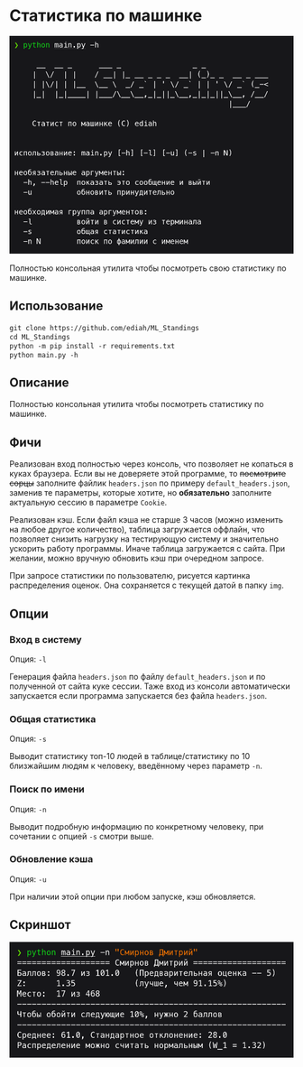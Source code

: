 # Статистика по машинке

![Помощь](./sample_img/help.png "Пример")

Полностью консольная утилита чтобы посмотреть свою статистику по машинке.

## Использование

```shell
git clone https://github.com/ediah/ML_Standings
cd ML_Standings
python -m pip install -r requirements.txt
python main.py -h
```

## Описание

Полностью консольная утилита чтобы посмотреть статистику по машинке.

## Фичи

Реализован вход полностью через консоль, что позволяет не копаться в куках браузера. Если вы не доверяете этой программе, то <s>посмотрите сорцы</s> заполните файлик `headers.json` по примеру `default_headers.json`, заменив те параметры, которые хотите, но **обязательно** заполните актуальную сессию в параметре `Cookie`.

Реализован кэш. Если файл кэша не старше 3 часов (можно изменить на любое другое количество), таблица загружается оффлайн, что позволяет снизить нагрузку на тестирующую систему и значительно ускорить работу программы. Иначе таблица загружается с сайта. При желании, можно вручную обновить кэш при очередном запросе.

При запросе статистики по пользователю, рисуется картинка распределения оценок. Она сохраняется с текущей датой в папку `img`.

## Опции

### Вход в систему

Опция: `-l`

Генерация файла `headers.json` по файлу `default_headers.json` и по полученной от сайта куке сессии. Таже вход из консоли автоматически запускается если программа запускается без файла `headers.json`.

### Общая статистика

Опция: `-s`

Выводит статистику топ-10 людей в таблице/статистику по 10 близжайшим людям к человеку, введённому через параметр `-n`.

### Поиск по имени

Опция: `-n`

Выводит подробную информацию по конкретному человеку, при сочетании с опцией `-s` смотри выше.

### Обновление кэша

Опция: `-u`

При наличии этой опции при любом запуске, кэш обновляется.

## Скриншот

![Запуск](./sample_img/stats.png)
